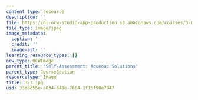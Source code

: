 ```yaml
---
content_type: resource
description: ''
file: https://ol-ocw-studio-app-production.s3.amazonaws.com/courses/3-091sc-introduction-to-solid-state-chemistry-fall-2010/33e8d55ea034848e76641f15f90e7047_3-3.jpg
file_type: image/jpeg
image_metadata:
  caption: ''
  credit: ''
  image-alt: ''
learning_resource_types: []
ocw_type: OCWImage
parent_title: 'Self-Assessment: Aqueous Solutions'
parent_type: CourseSection
resourcetype: Image
title: 3-3.jpg
uid: 33e8d55e-a034-848e-7664-1f15f90e7047
---
```


